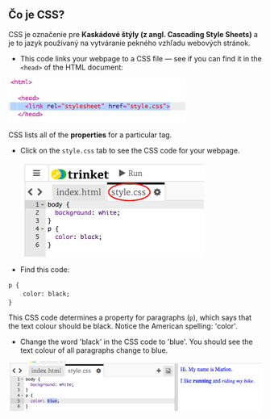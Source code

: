 ## Čo je CSS?

CSS je označenie pre **Kaskádové štýly (z angl. Cascading Style Sheets)** a je to jazyk používaný na vytváranie pekného vzhľadu webových stránok.

+ This code links your webpage to a CSS file — see if you can find it in the `<head>` of the HTML document:

![screenshot](images/birthday-css-link.png)

CSS lists all of the **properties** for a particular tag.

+ Click on the `style.css` tab to see the CSS code for your webpage.
    
    ![screenshot](images/birthday-css-tab.png)

+ Find this code:

```html
p {
    color: black;
}
```

This CSS code determines a property for paragraphs (`p`), which says that the text colour should be black. Notice the American spelling: 'color'.

+ Change the word 'black' in the CSS code to 'blue'. You should see the text colour of all paragraphs change to blue.

![screenshot](images/birthday-edit-css.png)